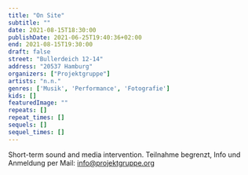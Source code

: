 ```yaml
---
title: "On Site"
subtitle: ""
date: 2021-08-15T18:30:00
publishDate: 2021-06-25T19:40:36+02:00
end: 2021-08-15T19:30:00
draft: false
street: "Bullerdeich 12-14"
address: "20537 Hamburg"
organizers: ["Projektgruppe"]
artists: "n.n."
genres: ['Musik', 'Performance', 'Fotografie']
kids: []
featuredImage: ""
repeats: []
repeat_times: []
sequels: []
sequel_times: []
---
```


Short-term sound and media intervention. Teilnahme begrenzt, Info und Anmeldung per Mail: info@projektgruppe.org